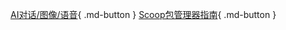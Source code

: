 




[AI对话/图像/语音](https://freeai.aihub.ren){ .md-button } [Scoop包管理器指南](Scoop.md){ .md-button }





